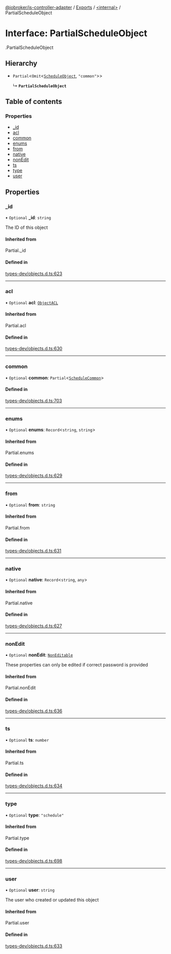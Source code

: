 [@iobroker/js-controller-adapter](../README.md) / [Exports](../modules.md) / [<internal\>](../modules/internal_.md) / PartialScheduleObject

# Interface: PartialScheduleObject

[<internal>](../modules/internal_.md).PartialScheduleObject

## Hierarchy

- `Partial`<`Omit`<[`ScheduleObject`](internal_.ScheduleObject.md), ``"common"``\>\>

  ↳ **`PartialScheduleObject`**

## Table of contents

### Properties

- [\_id](internal_.PartialScheduleObject.md#_id)
- [acl](internal_.PartialScheduleObject.md#acl)
- [common](internal_.PartialScheduleObject.md#common)
- [enums](internal_.PartialScheduleObject.md#enums)
- [from](internal_.PartialScheduleObject.md#from)
- [native](internal_.PartialScheduleObject.md#native)
- [nonEdit](internal_.PartialScheduleObject.md#nonedit)
- [ts](internal_.PartialScheduleObject.md#ts)
- [type](internal_.PartialScheduleObject.md#type)
- [user](internal_.PartialScheduleObject.md#user)

## Properties

### \_id

• `Optional` **\_id**: `string`

The ID of this object

#### Inherited from

Partial.\_id

#### Defined in

[types-dev/objects.d.ts:623](https://github.com/ioBroker/ioBroker.js-controller/blob/701863ef/packages/types-dev/objects.d.ts#L623)

___

### acl

• `Optional` **acl**: [`ObjectACL`](internal_.ObjectACL.md)

#### Inherited from

Partial.acl

#### Defined in

[types-dev/objects.d.ts:630](https://github.com/ioBroker/ioBroker.js-controller/blob/701863ef/packages/types-dev/objects.d.ts#L630)

___

### common

• `Optional` **common**: `Partial`<[`ScheduleCommon`](internal_.ScheduleCommon.md)\>

#### Defined in

[types-dev/objects.d.ts:703](https://github.com/ioBroker/ioBroker.js-controller/blob/701863ef/packages/types-dev/objects.d.ts#L703)

___

### enums

• `Optional` **enums**: `Record`<`string`, `string`\>

#### Inherited from

Partial.enums

#### Defined in

[types-dev/objects.d.ts:629](https://github.com/ioBroker/ioBroker.js-controller/blob/701863ef/packages/types-dev/objects.d.ts#L629)

___

### from

• `Optional` **from**: `string`

#### Inherited from

Partial.from

#### Defined in

[types-dev/objects.d.ts:631](https://github.com/ioBroker/ioBroker.js-controller/blob/701863ef/packages/types-dev/objects.d.ts#L631)

___

### native

• `Optional` **native**: `Record`<`string`, `any`\>

#### Inherited from

Partial.native

#### Defined in

[types-dev/objects.d.ts:627](https://github.com/ioBroker/ioBroker.js-controller/blob/701863ef/packages/types-dev/objects.d.ts#L627)

___

### nonEdit

• `Optional` **nonEdit**: [`NonEditable`](internal_.NonEditable.md)

These properties can only be edited if correct password is provided

#### Inherited from

Partial.nonEdit

#### Defined in

[types-dev/objects.d.ts:636](https://github.com/ioBroker/ioBroker.js-controller/blob/701863ef/packages/types-dev/objects.d.ts#L636)

___

### ts

• `Optional` **ts**: `number`

#### Inherited from

Partial.ts

#### Defined in

[types-dev/objects.d.ts:634](https://github.com/ioBroker/ioBroker.js-controller/blob/701863ef/packages/types-dev/objects.d.ts#L634)

___

### type

• `Optional` **type**: ``"schedule"``

#### Inherited from

Partial.type

#### Defined in

[types-dev/objects.d.ts:698](https://github.com/ioBroker/ioBroker.js-controller/blob/701863ef/packages/types-dev/objects.d.ts#L698)

___

### user

• `Optional` **user**: `string`

The user who created or updated this object

#### Inherited from

Partial.user

#### Defined in

[types-dev/objects.d.ts:633](https://github.com/ioBroker/ioBroker.js-controller/blob/701863ef/packages/types-dev/objects.d.ts#L633)
